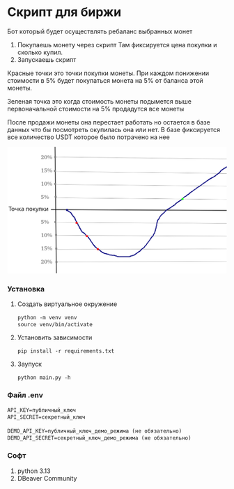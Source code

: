# Скрипт для биржи
Бот который будет осуществлять ребаланс выбранных монет 

1. Покупаешь монету через скрипт
Там фиксируется цена покупки и сколько купил.
2. Запускаешь скрипт

Красные точки это точки покупки монеты. При каждом понижении стоимости в 5% будет покупаться монета на 5% от баланса этой монеты.

Зеленая точка это когда стоимость монеты подымется выше первоначальной стоимости на 5% продадутся все монеты

После продажи монеты она перестает работать но остается в базе данных что бы посмотреть окупилась она или нет. В базе фиксируется все количество USDT которое было потрачено на нее

![График](info.png)

### Установка
1. Создать виртуальное окружение
    ```
    python -m venv venv
    source venv/bin/activate
    ```
2. Установить зависимости
    ```
    pip install -r requirements.txt
    ```
3. Заупуск
    ```
    python main.py -h
    ```
### Файл .env
```
API_KEY=публичный_ключ
API_SECRET=секретный_ключ

DEMO_API_KEY=публичный_ключ_демо_режима (не обязательно)
DEMO_API_SECRET=секретный_ключ_демо_режима (не обязательно)
```

### Софт
1. python 3.13
2. DBeaver Community
